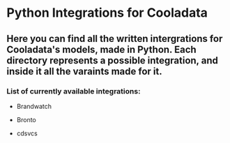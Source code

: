# Python Integrations for Cooladata

## Here you can find all the written intergrations for Cooladata's models, made in Python. Each directory represents a possible integration, and inside it all the varaints made for it.
                     
### List of currently available integrations:

* Brandwatch

* Bronto

* cdsvcs
